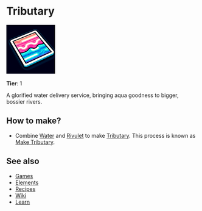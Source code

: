 # Tributary

![](../images/item.tributary.png)

**Tier**: 1

A glorified water delivery service, bringing aqua goodness to bigger, bossier rivers.

## How to make?

* Combine [Water](/wiki/elements/water) and [Rivulet](/wiki/elements/rivulet) to make [Tributary](/wiki/elements/tributary). This process is known as [Make Tributary](/wiki/recipes/make-tributary).

## See also

* [Games](/wiki/games)
* [Elements](/wiki/elements)
* [Recipes](/wiki/recipes)
* [Wiki](/wiki/index)
* [Learn](/learn/index)